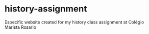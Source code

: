 # history-assignment
Especific website created for my history class assignment at Colégio Marista Rosario
